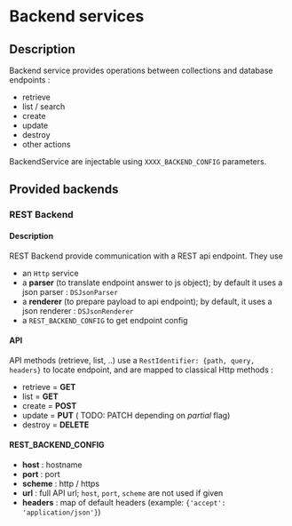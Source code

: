 # Backend services

## Description


Backend service provides operations between collections and database
 endpoints :

- retrieve
- list / search
- create
- update
- destroy
- other actions

BackendService are injectable using `XXXX_BACKEND_CONFIG` parameters.

## Provided backends

### REST Backend

#### Description

REST Backend provide communication with a REST api endpoint. They use

- an `Http` service
- a **parser** (to translate endpoint answer to js object); by default
  it uses a json parser : `DSJsonParser`
- a **renderer** (to prepare payload to api endpoint); by default,
  it uses a json renderer : `DSJsonRenderer`
- a `REST_BACKEND_CONFIG` to get endpoint config

#### API

API methods (retrieve, list, ..) use a 
`RestIdentifier: {path, query, headers}` to locate endpoint, and are
mapped to classical Http methods :

- retrieve = **GET**
- list = **GET**
- create = **POST**
- update = **PUT** ( TODO: PATCH depending on *partial* flag) 
- destroy = **DELETE**

#### REST_BACKEND_CONFIG

- **host** : hostname
- **port** : port
- **scheme** : http / https
- **url** : full API url; `host`, `port`, `scheme` are not used if given
- **headers** : map of default headers (example: `{'accept': 'application/json'}`)




